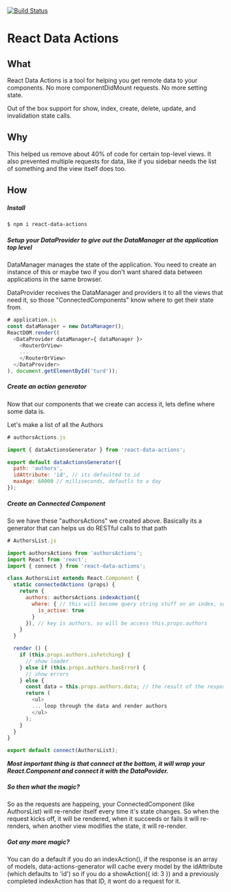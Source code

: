 [![Build Status](https://travis-ci.org/nuvi/react-data-actions.svg)](https://travis-ci.org/nuvi/react-data-actions)
# React Data Actions

## What

React Data Actions is a tool for helping you get remote data to your components. No more componentDidMount requests. No more setting state.

Out of the box support for show, index, create, delete, update, and invalidation state calls.

## Why

This helped us remove about 40% of code for certain top-level views. It also prevented multiple requests for data, like if you sidebar needs the list of something and the view itself does too.

## How

##### Install
```bash
$ npm i react-data-actions
```

##### Setup your DataProvider to give out the DataManager at the application top level
DataManager manages the state of the application. You need to create an instance of this or maybe two if you don't want shared data between applications in the same browser.

DataProvider receives the DataManager and providers it to all the views that need it, so those "ConnectedComponents" know where to get their state from.

```js
# application.js
const dataManager = new DataManager(); 
ReactDOM.render((
  <DataProvider dataManager={ dataManager }>
    <RouterOrView>
    ...
    </RouterOrView>
  </DataProvider>
), document.getElementById('turd'));
```


##### Create an action generator
Now that our components that we create can access it, lets define where some data is.

Let's make a list of all the Authors
```js
# authorsActions.js

import { dataActionsGenerator } from 'react-data-actions';

export default dataActionsGenerator({
  path: 'authors',
  idAttribute: 'id', // its defaulted to id
  maxAge: 60000 // milliseconds, defautls to a day
});
```

##### Create an Connected Component
So we have these "authorsActions" we created above. Basically its a generator that can helps us do RESTful calls to that path

```js
# AuthorsList.js

import authorsActions from 'authorsActions';
import React from 'react';
import { connect } from 'react-data-actions';

class AuthorsList extends React.Component {
  static connectedActions (props) {
    return {
      authors: authorsActions.indexAction({
        where: { // this will become query string stuff on an index, so /authors?is_active=1
          is_active: true
        }
      }), // key is authors, so will be access this.props.authors
    }
  }

  render () {
    if (this.props.authors.isFetching) {
      // show loader
    } else if (this.props.authors.hasError) {
      // show errors
    } else {
      const data = this.props.authors.data; // the result of the resposse
      return (
        <ul>
        ... loop through the data and render authors
        </ul>
      );
    }
  }
}

export default connect(AuthorsList);
```

***Most important thing is that connect at the bottom, it will wrap your React.Component and connect it with the DataPovider.***

##### So then what the magic?
So as the requests are happeing, your ConnectedComponent (like AuthorsList) will re-render itself every time it's state changes. So when the request kicks off, it will be rendered, when it succeeds or fails it will re-renders, when another view modifies the state, it will re-render.

##### Got any more magic?

You can do a default if you do an indexAction(), if the response is an array of models, data-actions-generator will cache every model by the idAttribute (which defaults to 'id') so if you do a showAction({ id: 3 }) and a previously completed indexAction has that ID, it wont do a request for it.


